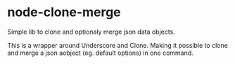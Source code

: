 node-clone-merge
================

Simple lib to clone and optionaly merge json data objects.

This is a wrapper around Underscore and Clone. Making it possible to clone and merge a json aobject (eg. default options) in one command.
